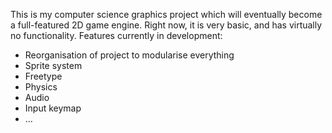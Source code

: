   This is my computer science graphics project which will eventually become
a full-featured 2D game engine. Right now, it is very basic, and has virtually no
functionality. Features currently in development:

  - Reorganisation of project to modularise everything
  - Sprite system
  - Freetype
  - Physics
  - Audio
  - Input keymap
  - ...
